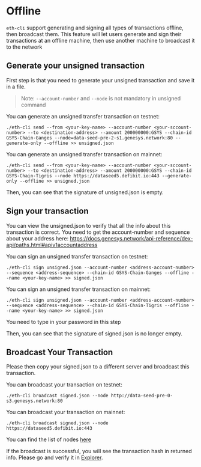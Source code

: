 # Offline


`eth-cli` support generating and signing all types of transactions offline, then broadcast them. This feature will let users generate and sign their transactions at an offline machine, then use another machine to broadcast it to the network

## Generate your unsigned transaction

First step is that you need to generate your unsigned transaction and save it in a file.

> Note: `--account-number` and `--node` is not mandatory in unsigned command

You can generate an unsigned transfer transaction on testnet:
```
./eth-cli send --from <your-key-name> --account-number <your-sccount-number> --to <destination-address> --amount 200000000:GSYS --chain-id GSYS-Chain-Ganges --node=data-seed-pre-2-s1.genesys.network:80 --generate-only --offline >> unsigned.json
```
You can generate an unsigned transfer transaction on mainnet:
```
./eth-cli send --from <your-key-name> --account-number <your-sccount-number> --to <destination-address> --amount 200000000:GSYS --chain-id GSYS-Chain-Tigris --node https://dataseed5.defibit.io:443 --generate-only --offline >> unsigned.json
```
Then, you can see that the signature of unsigned.json is empty.

## Sign your transaction

You can view the unsigned.json to verify that all the info about this transaction is correct. You need to get the account-number and sequence about your address here: https://docs.genesys.network/api-reference/dex-api/paths.html#apiv1accountaddress

You can sign an unsigned transfer transaction on testnet:
```
./eth-cli sign unsigned.json --account-number <address-account-number> --sequence <address-sequence> --chain-id GSYS-Chain-Ganges --offline --name <your-key-name> >> signed.json
```

You can sign an unsigned transfer transaction on mainnet:
```
./eth-cli sign unsigned.json --account-number <address-account-number> --sequence <address-sequence> --chain-id GSYS-Chain-Tigris --offline --name <your-key-name> >> signed.json
```

You need to type in your password in this step

Then, you can see that the signature of signed.json is no longer empty.

## Broadcast Your Transaction

Please then copy your signed.json to a different server and broadcast this transaction.

You can broadcast your transaction on testnet:
```
./eth-cli broadcast signed.json --node http://data-seed-pre-0-s3.genesys.network:80
```
You can broadcast your transaction on mainnet:
```
./eth-cli broadcast signed.json --node https://dataseed5.defibit.io:443
```

You can find the list of nodes [here](/api-reference/cli.html#where-to-connect)

If the broadcast is successful, you will see the transaction hash in returned info. Please go and verify it in [Explorer](https://testnet-gchainexplorer.genesys.network).